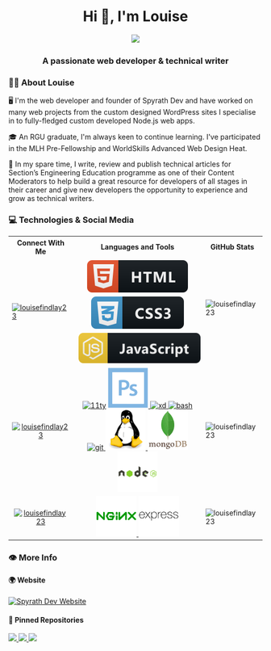 <h1 align="center">Hi 👋, I'm Louise</h1>
<div align="center">
  <img src="https://avatars.githubusercontent.com/u/26024131?v=4" width="150px">
</div>
<h3 align="center">A passionate web developer & technical writer</h3>

### 👨‍💻 About Louise

🖥 I'm the web developer and founder of Spyrath Dev and have worked on many web projects from the custom designed WordPress sites I specialise in to fully-fledged custom developed Node.js web apps.

🎓 An RGU graduate, I'm always keen to continue learning. I've participated in the MLH Pre-Fellowship and WorldSkills Advanced Web Design Heat.

📝 In my spare time, I write, review and publish technical articles for Section’s Engineering Education programme as one of their Content Moderators to help build a great resource for developers of all stages in their career and give new developers the opportunity to experience and grow as technical writers.

### 💻 Technologies & Social Media

<table>
  
  <tr>
    <th>Connect With Me</th>
    <th>Languages and Tools</th>
    <th>GitHub Stats</th>
  </tr>
  
  <tr>
    <td><a href="https://twitter.com/louisefindlay23" target="blank"><img src="https://img.shields.io/twitter/follow/louisefindlay23?logo=twitter&style=for-the-badge" alt="louisefindlay23" /></a></td>
    <td align="center">
      <img src="https://github.com/MikeCodesDotNET/ColoredBadges/blob/master/svg/dev/languages/html.svg" alt="HTML" style="vertical-align:top; margin:4px">
      <img src="https://github.com/MikeCodesDotNET/ColoredBadges/blob/master/svg/dev/languages/css3.svg" alt="CSS" style="vertical-align:top; margin:4px">
      <img src="https://github.com/MikeCodesDotNET/ColoredBadges/blob/master/svg/dev/languages/js.svg" alt="Vanilla JavaScript" style="vertical-align:top; margin:4px">
    </td>
    <td>
      <img src="https://github-readme-stats.vercel.app/api/top-langs?username=louisefindlay23&show_icons=true&langs_count=10&hide=java,nunjucks&locale=en&layout=compact" alt="louisefindlay23" /></p>
  </tr>
  
  <tr>
    <td align="center"><a href="https://dev.to/louisefindlay23" target="blank"><img align="center" src="https://cdn.jsdelivr.net/npm/simple-icons@3.0.1/icons/dev-dot-to.svg" width="150" alt="louisefindlay23"/></a></td>
    <td align="center">
      <a href="https://www.11ty.dev/" target="_blank"> <img src="https://gist.githubusercontent.com/vivek32ta/c7f7bf583c1fb1c58d89301ea40f37fd/raw/f4c85cce5790758286b8f155ef9a177710b995df/11ty.svg" alt="11ty" width="80"/></a>
      <a href="https://www.photoshop.com/en" target="_blank"> <img src="https://raw.githubusercontent.com/devicons/devicon/master/icons/photoshop/photoshop-line.svg" alt="photoshop" width="80/> </a>
      <a href="https://www.adobe.com/products/xd.html" target="_blank"> <img src="https://cdn.worldvectorlogo.com/logos/adobe-xd.svg" alt="xd" width="80"/> </a>
      <a href="https://www.gnu.org/software/bash/" target="_blank"> <img src="https://www.vectorlogo.zone/logos/gnu_bash/gnu_bash-icon.svg" alt="bash" width="80"/></a>
      <a href="https://git-scm.com/" target="_blank"> <img src="https://www.vectorlogo.zone/logos/git-scm/git-scm-icon.svg" alt="git" width="80"/> </a>
      <a href="https://www.linux.org/" target="_blank"> <img src="https://raw.githubusercontent.com/devicons/devicon/master/icons/linux/linux-original.svg" alt="linux" width="80"/> </a>
      <a href="https://www.mongodb.com/" target="_blank"> <img src="https://raw.githubusercontent.com/devicons/devicon/master/icons/mongodb/mongodb-original-wordmark.svg" alt="mongodb" width="80"/> </a>
      <a href="https://nodejs.org" target="_blank"> <img src="https://raw.githubusercontent.com/devicons/devicon/master/icons/nodejs/nodejs-original-wordmark.svg" alt="nodejs" width="80"/> </a>
    </td>
    <td><img src="https://github-readme-stats.vercel.app/api?username=louisefindlay23&show_icons=true&include_all_commits&locale=en" alt="louisefindlay23" /></td>
  </tr>
        
  <tr>
    <td align="center">
      <a href="https://linkedin.com/in/louisefindlay23" target="blank"><img align="center" src="https://raw.githubusercontent.com/rahuldkjain/github-profile-readme-generator/master/src/images/icons/Social/linked-in-alt.svg" width="100" alt="louisefindlay23" style="vertical-align:top; margin:4px"/></a>
    </td>
    <td align="center">
      <a href="https://www.nginx.com" target="_blank"> <img src="https://raw.githubusercontent.com/devicons/devicon/master/icons/nginx/nginx-original.svg" alt="nginx" width="80"/> </a>
      <a href="https://expressjs.com" target="_blank"> <img src="https://raw.githubusercontent.com/devicons/devicon/master/icons/express/express-original-wordmark.svg" alt="express" width="80"/> </a> 
    </td>
    <td>
        <img src="https://github-profile-trophy.vercel.app/?username=louisefindlay23&rank=SECRET,SSS,SS,S,AAA,AA,A&row=1&column=3" alt="louisefindlay23" />
    </td>
  </tr>
</table>
        
### 👁 More Info
        
#### 🌍 Website

<a href="https://spyrath.dev">
  <img src="https://user-images.githubusercontent.com/26024131/131259079-65213305-7986-4a2e-bf2b-92d4746b6dad.png" alt="Spyrath Dev Website">
</a>
        
#### 📌 Pinned Repositories
<a href="https://github.com/louisefindlay23/colorflow-player">
        <img src="https://github-readme-stats.vercel.app/api/pin/?username=louisefindlay23&repo=colorflow-player">
</a>
<a href="https://github.com/louisefindlay23/gitcord-bot">
        <img src="https://github-readme-stats.vercel.app/api/pin/?username=louisefindlay23&repo=gitcord-bot">
</a>
<a href="https://github.com/section-engineering-education/engineering-education">
        <img src="https://github-readme-stats.vercel.app/api/pin/?username=section-engineering-education&repo=engineering-education">
</a>
